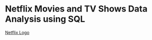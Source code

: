 # Netflix Movies and TV Shows Data Analysis using SQL

[Netflix Logo](https://github.com/karxxya/SQL-Project-on-Netflix-Movies-TV-Shows/blob/main/Netflix-Logo.jpg)

